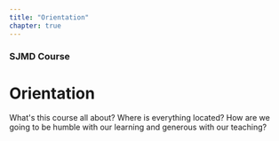 ```yaml
---
title: "Orientation"
chapter: true
---
```

### SJMD Course
# Orientation

What's this course all about? Where is everything located? How are we going to be humble with our learning and generous with our teaching?
